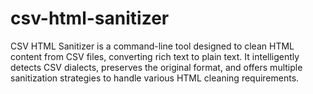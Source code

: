 # csv-html-sanitizer
CSV HTML Sanitizer is a command-line tool designed to clean HTML content from CSV files, converting rich text to plain text. It intelligently detects CSV dialects, preserves the original format, and offers multiple sanitization strategies to handle various HTML cleaning requirements.
